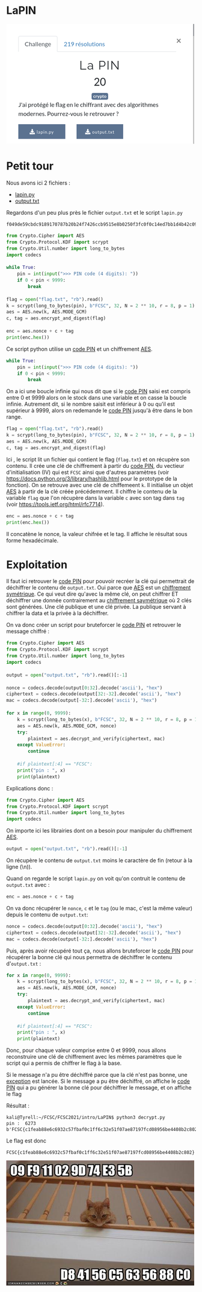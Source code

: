 # LaPIN

![intro](assets/LaPIN.png)

# Petit tour

Nous avons ici 2 fichiers :
- [lapin.py](ressource/lapin.py)
- [output.txt](ressource/output.txt)

Regardons d'un peu plus près le fichier `output.txt` et le script `lapin.py`

```
f049de59cbdc9189170787b20b24f7426ccb9515e8b0250f3fc0f0c14ed7bb1d4b42c09d02fe01e0973a7233d99af55ce696f599050142759adc26796d64e0d6035f2fc39d2edb8a0797a9e45ae4cd55074cf99158d3a64dc70a7e836e3b30382df30de49ba60a
```

```python
from Crypto.Cipher import AES
from Crypto.Protocol.KDF import scrypt
from Crypto.Util.number import long_to_bytes
import codecs

while True:
	pin = int(input(">>> PIN code (4 digits): "))
	if 0 < pin < 9999:
		break

flag = open("flag.txt", "rb").read()
k = scrypt(long_to_bytes(pin), b"FCSC", 32, N = 2 ** 10, r = 8, p = 1)
aes = AES.new(k, AES.MODE_GCM)
c, tag = aes.encrypt_and_digest(flag)

enc = aes.nonce + c + tag
print(enc.hex())
```

Ce script python utilise un [code PIN](https://fr.wikipedia.org/wiki/Code_PIN) et un chiffrement [AES](https://fr.wikipedia.org/wiki/Advanced_Encryption_Standard).

```python
while True:
	pin = int(input(">>> PIN code (4 digits): "))
	if 0 < pin < 9999:
		break
```

On a ici une boucle infinie qui nous dit que si le [code PIN](https://fr.wikipedia.org/wiki/Code_PIN) saisi est compris entre 0 et 9999 alors on le stock dans une variable et on casse la boucle infinie. Autrement dit, si le nombre saisit est inférieur à 0 ou qu'il est supérieur à 9999, alors on redemande le [code PIN](https://fr.wikipedia.org/wiki/Code_PIN) jusqu'à être dans le bon range.

```python
flag = open("flag.txt", "rb").read()
k = scrypt(long_to_bytes(pin), b"FCSC", 32, N = 2 ** 10, r = 8, p = 1)
aes = AES.new(k, AES.MODE_GCM)
c, tag = aes.encrypt_and_digest(flag)
```

Ici , le script lit un fichier qui contient le flag (`flag.txt`) et on récupère son contenu.
Il crée une clé de chiffrement à partir du [code PIN](https://fr.wikipedia.org/wiki/Code_PIN), du vectieur d'initialisation (IV) qui est `FCSC` ainsi que d'autres paramètres (voir https://docs.python.org/3/library/hashlib.html pour le prototype de la fonction). On se retrouve avec une clé de chiffemeent `k`.
Il initialise un objet [AES](https://fr.wikipedia.org/wiki/Advanced_Encryption_Standard) à partir de la clé créée précédemment.
Il chiffre le contenu de la variable `flag` que l'on récupère dans la variable `c` avec son tag dans `tag` (voir https://tools.ietf.org/html/rfc7714).

```python
enc = aes.nonce + c + tag
print(enc.hex())
```

Il concatène le nonce, la valeur chifrée et le tag.
Il affiche le résultat sous forme hexadécimale.


# Exploitation

Il faut ici retrouver le [code PIN](https://fr.wikipedia.org/wiki/Code_PIN) pour pouvoir recréer la clé qui permettrait de déchiffrer le contenu de `output.txt`.
Oui parce que [AES](https://fr.wikipedia.org/wiki/Advanced_Encryption_Standard) est un [chiffrement symétrique](https://fr.wikipedia.org/wiki/Cryptographie_sym%C3%A9trique). Ce qui veut dire qu'avec la même clé, on peut chiffrer ET déchiffrer une donnée contrairement au [chiffrement saymétrique](https://fr.wikipedia.org/wiki/Cryptographie_asym%C3%A9trique) où 2 clés sont générées. Une clé publique et une clé privée. La publique servant à chiffrer la data et la privée à la déchiffrer.


On va donc créer un script pour bruteforcer le [code PIN](https://fr.wikipedia.org/wiki/Code_PIN) et retrouver le message chiffré :

```python
from Crypto.Cipher import AES
from Crypto.Protocol.KDF import scrypt
from Crypto.Util.number import long_to_bytes
import codecs

output = open("output.txt", "rb").read()[:-1]

nonce = codecs.decode(output[0:32].decode('ascii'), "hex")
ciphertext = codecs.decode(output[32:-32].decode('ascii'), "hex")
mac = codecs.decode(output[-32:].decode('ascii'), "hex")

for x in range(0, 9999):
    k = scrypt(long_to_bytes(x), b"FCSC", 32, N = 2 ** 10, r = 8, p = 1)
    aes = AES.new(k, AES.MODE_GCM, nonce)
    try:
        plaintext = aes.decrypt_and_verify(ciphertext, mac)
    except ValueError:
        continue

    #if plaintext[:4] == "FCSC":
    print("pin : ", x)
    print(plaintext)
```

Explications donc :

```python
from Crypto.Cipher import AES
from Crypto.Protocol.KDF import scrypt
from Crypto.Util.number import long_to_bytes
import codecs
```

On importe ici les librairies dont on a besoin pour manipuler du chiffrement [AES](https://fr.wikipedia.org/wiki/Advanced_Encryption_Standard).

```python
output = open("output.txt", "rb").read()[:-1]
```

On récupère le contenu de `output.txt` moins le caractère de fin (retour à la ligne (\n)).

Quand on regarde le script `lapin.py` on voit qu'on contruit le contenu de `output.txt` avec :

```python
enc = aes.nonce + c + tag
```
On va donc récupérer le `nonce`, `c` et le `tag` (ou le mac, c'est la même valeur) depuis le contenu de `output.txt`:

```python
nonce = codecs.decode(output[0:32].decode('ascii'), "hex")
ciphertext = codecs.decode(output[32:-32].decode('ascii'), "hex")
mac = codecs.decode(output[-32:].decode('ascii'), "hex")
```

Puis, après avoir récupéré tout ça, nous allons bruteforcer le [code PIN](https://fr.wikipedia.org/wiki/Code_PIN) pour récupérer la bonne clé qui nous permettra de déchiffrer le contenu d'`output.txt` :

```python
for x in range(0, 9999):
    k = scrypt(long_to_bytes(x), b"FCSC", 32, N = 2 ** 10, r = 8, p = 1)
    aes = AES.new(k, AES.MODE_GCM, nonce)
    try:
        plaintext = aes.decrypt_and_verify(ciphertext, mac)
    except ValueError:
        continue

    #if plaintext[:4] == "FCSC":
    print("pin : ", x)
    print(plaintext)
```

Donc, pour chaque valeur comprise entre 0 et 9999, nous allons reconstruire une clé de chiffrement avec les mêmes paramètres que le script qui a permis de chiffrer le flag à la base.

Si le message n'a pu être déchiffré parce que la clé n'est pas bonne, une [exception](https://fr.wikipedia.org/wiki/Syst%C3%A8me_de_gestion_d%27exceptions) est lancée.
Si le message a pu être déchiffré, on affiche le [code PIN](https://fr.wikipedia.org/wiki/Code_PIN) qui a pu générer la bonne clé pour déchiffrer le message, et on affiche le flag

Résultat :

```shell
kali@Tyrell:~/FCSC/FCSC2021/intro/LaPIN$ python3 decrypt.py
pin :  6273
b'FCSC{c1feab88e6c6932c57fbaf0c1ff6c32e51f07ae87197fcd08956be4408b2c802}\n'
```

Le flag est donc

```
FCSC{c1feab88e6c6932c57fbaf0c1ff6c32e51f07ae87197fcd08956be4408b2c802}
```

![lolcat](assets/lolcat.jpg)
